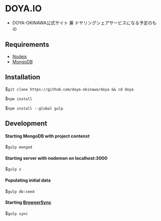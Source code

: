 # DOYA.IO

* DOYA-OKINAWA公式サイト 兼 ドヤリングシェアサービスになる予定のもの

## Requirements

* [Nodejs](http://nodejs.org)
* [MongoDB](http://mongodb.org)

## Installation

$`git clone https://github.com/doya-okinawa/doya && cd doya`

$`npm install`

$`npm install --global gulp`

## Development

#### Starting MongoDB with project contenxt

$`gulp mongod`

#### Starting server with nodemon on localhost:3000

$`gulp s`

#### Populating initial data

$`gulp db:seed`

#### Starting [BrowserSync](http://www.browsersync.io/)

$`gulp sync`
